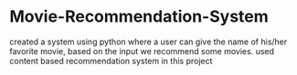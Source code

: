 # Movie-Recommendation-System
created a system using python where a user can give the name of his/her favorite movie, based on the input we recommend some movies.
used content based recommendation system in this project
